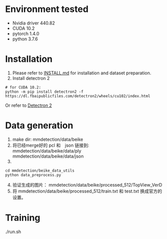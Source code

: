 # Environment tested
- Nvidia driver 440.82
- CUDA 10.2
- pytorch 1.4.0
- python 3.7.6    

# Installation
1. Please refer to [INSTALL.md](docs/INSTALL.md) for installation and dataset preparation.
2. Install detectron 2
```
# for CUDA 10.2:
python -m pip install detectron2 -f https://dl.fbaipublicfiles.com/detectron2/wheels/cu102/index.html
```
Or refer to [Detectron 2](https://github.com/facebookresearch/detectron2/blob/master/INSTALL.md)


# Data generation
1. make dir: mmdetection/data/beike
2. 将已经merge好的 pcl 和　json 链接到:   
        mmdetection/data/beike/data/ply  
        mmdetection/data/beike/data/json  
3. 
```
cd mmdetection/beike_data_utils
python data_preprocess.py
```

4. 验证生成的图片： mmdetection/data/beike/processed_512/TopView_VerD 
5. 将 mmdetection/data/beike/processed_512/train.txt 和 test.txt 换成官方的设置。 

# Training

./run.sh

